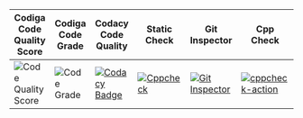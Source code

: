 |Codiga Code Quality Score |Codiga Code Grade |Codacy Code Quality |Static Check |Git Inspector |Cpp Check |Unit Test |
|--- |--- |--- |--- |--- |--- |--- |
|![Code Quality Score](https://api.codiga.io/project/31472/score/svg) |![Code Grade](https://api.codiga.io/project/31472/status/svg) |[![Codacy Badge](https://app.codacy.com/project/badge/Grade/420a694962de455e899c70f5f20e2927)](https://www.codacy.com/gh/Ashok31146/M1-projectgoal-uti/dashboard?utm_source=github.com&amp;utm_medium=referral&amp;utm_content=Ashok31146/M1-projectgoal-uti&amp;utm_campaign=Badge_Grade) |[![Cppcheck](https://github.com/Ashok31146/M1-projectgoal-uti/actions/workflows/c-cpp.yml/badge.svg)](https://github.com/Ashok31146/M1-projectgoal-uti/actions/workflows/c-cpp.yml) |[![Git Inspector](https://github.com/Ashok31146/M1-projectgoal-uti/actions/workflows/github%20insecptor.yml/badge.svg)](https://github.com/Ashok31146/M1-projectgoal-uti/actions/workflows/github%20insecptor.yml) |[![cppcheck-action](https://github.com/Ashok31146/M1-projectgoal-uti/actions/workflows/Cpp%20Check.yml/badge.svg)](https://github.com/Ashok31146/M1-projectgoal-uti/actions/workflows/Cpp%20Check.yml) |[![Unit Testing - Unity](https://github.com/Ashok31146/M1-projectgoal-uti/actions/workflows/Unit%20Test.yml/badge.svg)](https://github.com/Ashok31146/M1-projectgoal-uti/actions/workflows/Unit%20Test.yml) |
